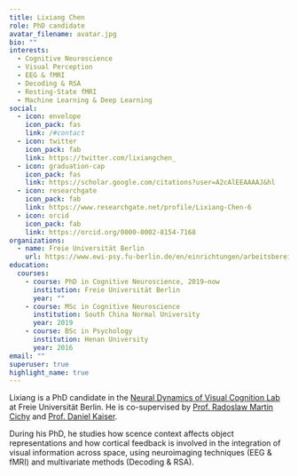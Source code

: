 ```yaml
---
title: Lixiang Chen
role: PhD candidate
avatar_filename: avatar.jpg
bio: ""
interests:
  - Cognitive Neuroscience
  - Visual Perception
  - EEG & fMRI
  - Decoding & RSA
  - Resting-State fMRI
  - Machine Learning & Deep Learning
social:
  - icon: envelope
    icon_pack: fas
    link: /#contact
  - icon: twitter
    icon_pack: fab
    link: https://twitter.com/lixiangchen_
  - icon: graduation-cap
    icon_pack: fas
    link: https://scholar.google.com/citations?user=A2cAlEEAAAAJ&hl
  - icon: researchgate
    icon_pack: fab
    link: https://www.researchgate.net/profile/Lixiang-Chen-6
  - icon: orcid
    icon_pack: fab
    link: https://orcid.org/0000-0002-8154-7168
organizations:
  - name: Freie Universität Berlin
    url: https://www.ewi-psy.fu-berlin.de/en/einrichtungen/arbeitsbereiche/neural_dyn_of_vis_cog/team_v2/pre_docs/lixiang_chen/index.html
education:
  courses:
    - course: PhD in Cognitive Neuroscience, 2019–now
      institution: Freie Universität Berlin
      year: ""
    - course: MSc in Cognitive Neuroscience
      institution: South China Normal University
      year: 2019
    - course: BSc in Psychology
      institution: Henan University
      year: 2016
email: ""
superuser: true
highlight_name: true
---
```

Lixiang is a PhD candidate in the [Neural Dynamics of Visual Cognition Lab](https://www.google.com/url?q=https%3A%2F%2Fwww.ewi-psy.fu-berlin.de%2Fen%2Feinrichtungen%2Farbeitsbereiche%2Fneural_dyn_of_vis_cog%2Findex.html&sa=D&sntz=1&usg=AOvVaw2MeAUF1caeyCE9Ck2yqUIu) at Freie Universität Berlin. He is co-supervised by [Prof. Radoslaw Martin Cichy](https://www.ewi-psy.fu-berlin.de/einrichtungen/arbeitsbereiche/neural_dyn_of_vis_cog/team/rm_cichy/index.html) and [Prof. Daniel Kaiser](https://www.uni-giessen.de/fbz/fb07/fachgebiete/mathematik/mathematik/ags/index.html/Personen/Professoren/kaiser). 

During his PhD, he studies how scence context affects object representations and how cortical feedback is involved in the integration of visual information across space, using neuroimaging techniques (EEG & fMRI) and multivariate methods (Decoding & RSA).
